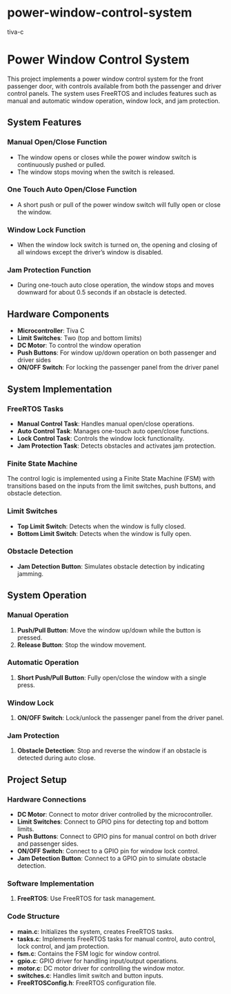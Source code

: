 # power-window-control-system
tiva-c
# Power Window Control System

This project implements a power window control system for the front passenger door, with controls available from both the passenger and driver control panels. The system uses FreeRTOS and includes features such as manual and automatic window operation, window lock, and jam protection.

## System Features

### Manual Open/Close Function
- The window opens or closes while the power window switch is continuously pushed or pulled.
- The window stops moving when the switch is released.

### One Touch Auto Open/Close Function
- A short push or pull of the power window switch will fully open or close the window.

### Window Lock Function
- When the window lock switch is turned on, the opening and closing of all windows except the driver’s window is disabled.

### Jam Protection Function
- During one-touch auto close operation, the window stops and moves downward for about 0.5 seconds if an obstacle is detected.

## Hardware Components
- **Microcontroller**: Tiva C
- **Limit Switches**: Two (top and bottom limits)
- **DC Motor**: To control the window operation
- **Push Buttons**: For window up/down operation on both passenger and driver sides
- **ON/OFF Switch**: For locking the passenger panel from the driver panel

## System Implementation

### FreeRTOS Tasks
- **Manual Control Task**: Handles manual open/close operations.
- **Auto Control Task**: Manages one-touch auto open/close functions.
- **Lock Control Task**: Controls the window lock functionality.
- **Jam Protection Task**: Detects obstacles and activates jam protection.

### Finite State Machine
The control logic is implemented using a Finite State Machine (FSM) with transitions based on the inputs from the limit switches, push buttons, and obstacle detection.

### Limit Switches
- **Top Limit Switch**: Detects when the window is fully closed.
- **Bottom Limit Switch**: Detects when the window is fully open.

### Obstacle Detection
- **Jam Detection Button**: Simulates obstacle detection by indicating jamming.

## System Operation

### Manual Operation
1. **Push/Pull Button**: Move the window up/down while the button is pressed.
2. **Release Button**: Stop the window movement.

### Automatic Operation
1. **Short Push/Pull Button**: Fully open/close the window with a single press.

### Window Lock
1. **ON/OFF Switch**: Lock/unlock the passenger panel from the driver panel.

### Jam Protection
1. **Obstacle Detection**: Stop and reverse the window if an obstacle is detected during auto close.

## Project Setup

### Hardware Connections
- **DC Motor**: Connect to motor driver controlled by the microcontroller.
- **Limit Switches**: Connect to GPIO pins for detecting top and bottom limits.
- **Push Buttons**: Connect to GPIO pins for manual control on both driver and passenger sides.
- **ON/OFF Switch**: Connect to a GPIO pin for window lock control.
- **Jam Detection Button**: Connect to a GPIO pin to simulate obstacle detection.

### Software Implementation
1. **FreeRTOS**: Use FreeRTOS for task management.

### Code Structure
- **main.c**: Initializes the system, creates FreeRTOS tasks.
- **tasks.c**: Implements FreeRTOS tasks for manual control, auto control, lock control, and jam protection.
- **fsm.c**: Contains the FSM logic for window control.
- **gpio.c**: GPIO driver for handling input/output operations.
- **motor.c**: DC motor driver for controlling the window motor.
- **switches.c**: Handles limit switch and button inputs.
- **FreeRTOSConfig.h**: FreeRTOS configuration file.

